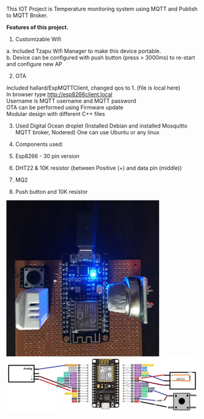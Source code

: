 This IOT Project is Temperature monitoring system using MQTT and Publish to MQTT Broker. 

<B>Features of this project.</B>

1. Customizable Wifi </BR>

a. Included Tzapu Wifi Manager to make this device portable. </BR>
b. Device can be configured with push button (press > 3000ms) to re-start and configure new AP </BR>

2. OTA </BR>

Included hallard/EspMQTTClient, changed qos to 1. (file is local here) </BR>
In browser type http://esp8266client.local </BR>
Username is MQTT username and MQTT password </BR>
OTA can be performed using Firmware update </BR>
Modular design with different C++ files </BR>

3. Used Digital Ocean droplet (Installed Debian and installed Mosquitto MQTT broker, Nodered) One can use Ubuntu or any linux </BR>

4. Components used: </BR>
1. Esp8266 - 30 pin version
2. DHT22 & 10K resistor (between Positive (+) and data pin (middle))
3. MQ2 
4. Push button and 10K resistor

<img src="./Completed_HW_Setup.jpg" width="400px" height="auto">
<img src="./PCB_Layout.jpg" width="800px" height="auto">
